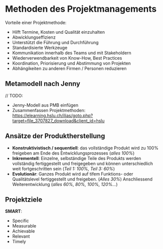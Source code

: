 # Methoden des Projektmanagements

Vorteile einer Projektmethode:

* Hilft Termine, Kosten und Qualität einzuhalten
* Abwicklungseffizienz
* Unterstützt die Führung und Durchführung
* Standardisierte Werkzeuge
* Kommunikation innerhalb des Teams und mit Stakeholdern
* Wiederverwendbarkeit von Know-How, Best Practices
* Koordination, Priorisierung und Abstimmung von Projekten
* Abhängikeiten zu anderen Firmen / Personen reduzieren

## Metamodell nach Jenny

  // TODO:
  * Jenny-Modell aus PMB einfügen
  * Zusammenfassen Projektmethoden: https://elearning.hslu.ch/ilias/goto.php?target=file_3707827_download&client_id=hslu

##  Ansätze der Produktherstellung

* **Konstruktivistisch / sequentiell**: das vollständige Produkt wird zu 100% freigeben am Ende des Entwicklungsprozesses (_alles 100%_)
* **Inkrementell**: Einzelne, selbständige Teile des Produkts werden vollständig fertiggestellt und freigegeben und können unterschiedlich weit fortgeschritten sein (_Teil 1: 100%, Teil 3: 60%_)
* **Evolutionär**: Ganzes Produkt wird auf tifem Funktions- oder Qualitätslevel fertiggestellt und freigeben. (_Alles 30%_) Anschliessend Weiterentwicklung (_alles 60%, 80%, 100%, 120%..._)

## Projektziele

**SMART**:

* Specific
* Measurable
* Achievable
* Relevant
* Timely
